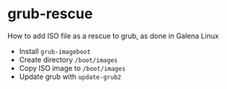 # grub-rescue
How to add ISO file as a rescue to grub, as done in Galena Linux

- Install `grub-imageboot`
- Create directory `/boot/images`
- Copy ISO image to `/boot/images`
- Update grub with `update-grub2`

